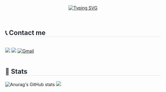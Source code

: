 <div align="center">
	<br>
	
<a href="https://git.io/typing-svg"><img src="https://readme-typing-svg.demolab.com?font=Fira+Code&pause=1000&color=EA82F7&center=true&vCenter=true&random=true&width=435&lines=Welcome+%F0%9F%91%8B" alt="Typing SVG" /></a>	
</div>

<br>
<div align="left">
	<h2 style="border-bottom: 1px solid #d8dee4; color: #282d33;"> 📞 Contact me </h2> <br>
	<a href="https://www.instagram.com/dd._.yun/" target="_blank"><img src="https://img.shields.io/badge/Instagram-E4405F?style=for-the-badge&logo=Instagram&logoColor=white"/></a>
	<a href="https://velog.io/@dd-jiyuni" target="_blank"><img src="https://img.shields.io/badge/Velog-20C997?style=for-the-badge&logo=velog&logoColor=white"/></a>
	<a href="mailto:dlwldbs8015@gmail.com"><img src="https://img.shields.io/badge/Gmail-EA4335?style=for-the-badge&logo=Gmail&logoColor=white" alt="Gmail" /></a>
</div>

<br>
<h2 style="border-bottom: 1px solid #d8dee4; color: #282d33;"> 🏅 Stats </h2> <div style="text-align: left;"> 
<div>
	<div style="text-align: left;"> 
		<img src="https://github-readme-stats.vercel.app/api?username=dd-jiyun&show_icons=true&theme=cobalt" alt="Anurag's GitHub stats" />
	   <img src="https://github-readme-stats.vercel.app/api/top-langs/?username=dd-jiyun&layout=compact&bg_color=180,000000,&title_color=000000&text_color=000000"
/>
	</div>

</div>
